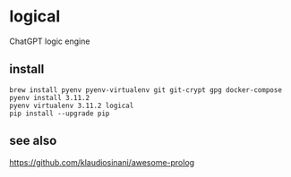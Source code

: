 # logical

ChatGPT logic engine




## install

    brew install pyenv pyenv-virtualenv git git-crypt gpg docker-compose
    pyenv install 3.11.2
    pyenv virtualenv 3.11.2 logical
    pip install --upgrade pip


## see also

https://github.com/klaudiosinani/awesome-prolog